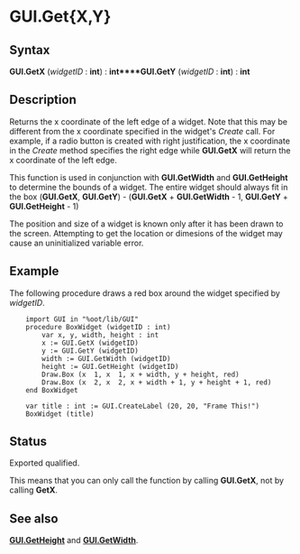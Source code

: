 
# GUI.Get{X,Y}

## Syntax
**GUI.GetX** (_widgetID_ : **int**) : **int****GUI.GetY** (_widgetID_ : **int**) : **int**

## Description
Returns the x coordinate of the left edge of a widget. Note that this may be different from the x coordinate specified in the widget's _Create_ call. For example, if a radio button is created with right justification, the x coordinate in the _Create_ method specifies the right edge while **GUI.GetX** will return the x coordinate of the left edge.

This function is used in conjunction with **GUI.GetWidth** and **GUI.GetHeight** to determine the bounds of a widget. The entire widget should always fit in the box (**GUI.GetX**, **GUI.GetY**) - (**GUI.GetX** + **GUI.GetWidth** - 1, **GUI.GetY** + **GUI.GetHeight** - 1)

The position and size of a widget is known only after it has been drawn to the screen. Attempting to get the location or dimesions of the widget may cause an uninitialized variable error.


## Example
The following procedure draws a red box around the widget specified by _widgetID_.

        import GUI in "%oot/lib/GUI"
        procedure BoxWidget (widgetID : int)
            var x, y, width, height : int
            x := GUI.GetX (widgetID)
            y := GUI.GetY (widgetID)
            width := GUI.GetWidth (widgetID)
            height := GUI.GetHeight (widgetID)
            Draw.Box (x  1, x  1, x + width, y + height, red)
            Draw.Box (x  2, x  2, x + width + 1, y + height + 1, red)
        end BoxWidget
        
        var title : int := GUI.CreateLabel (20, 20, "Frame This!")
        BoxWidget (title)
## Status
Exported qualified.

This means that you can only call the function by calling **GUI.GetX**, not by calling **GetX**.


## See also
**[GUI.GetHeight](gui_getheight.html)** and **[GUI.GetWidth](gui_getwidth.html)**.

